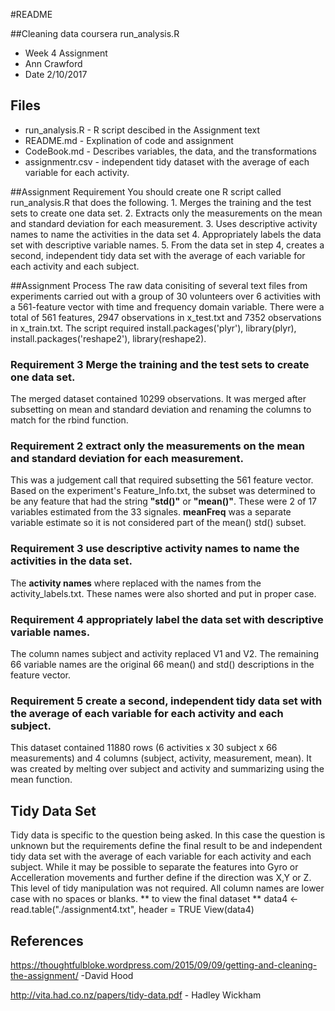#README

 ##Cleaning data coursera run_analysis.R 
 * Week 4 Assignment
 * Ann Crawford
 * Date 2/10/2017
## Files
* run_analysis.R  	- R script descibed in the Assignment text
* README.md			- Explination of code and assignment
* CodeBook.md 		- Describes variables, the data, and the transformations
* assignmentr.csv	- independent tidy dataset with the average of each variable for each activity. 

##Assignment Requirement
	You should create one R script called run_analysis.R that does the following.
	1. Merges the training and the test sets to create one data set.
	2. Extracts only the measurements on the mean and standard deviation for each measurement.
	3. Uses descriptive activity names to name the activities in the data set
	4. Appropriately labels the data set with descriptive variable names.
	5. From the data set in step 4, creates a second, independent tidy data set with 
	the average of each variable for each activity and each subject.
	

##Assignment Process
The raw data conisiting of several text files from experiments carried out with a group of 30 volunteers
over 6 activities with a 561-feature vector with time and frequency domain variable. 
There were a total of 561 features, 2947 observations in x_test.txt and 7352 observations in x_train.txt.
The script required install.packages('plyr'), library(plyr), install.packages('reshape2'), library(reshape2).

### Requirement 3 Merge the training and the test sets to create one data set.
The merged dataset contained 10299 observations. It was merged after subsetting on mean and standard deviation
and renaming the columns to match for the rbind function.  
 
### Requirement 2 extract only the measurements on the mean and standard deviation for each measurement.
This was a judgement call that required subsetting the 561 feature vector.  Based on the experiment's Feature_Info.txt,
the subset was determined to be any feature that had the string **"std()"** or **"mean()"**.   These were 2 of 17 variables
estimated from the 33 signales.  **meanFreq** was a separate variable estimate so it is not considered part of 
the mean() std() subset.

### Requirement 3 use descriptive activity names to name the activities in the data set.
The **activity names** where replaced with the names from the activity_labels.txt. These names were also shorted and put in 
proper case. 

### Requirement 4 appropriately label the data set with descriptive variable names.
The column names subject and activity replaced V1 and V2.  The remaining 66 variable names are the original 66 mean() and std()
descriptions in the feature vector.  

### Requirement 5 create a second, independent tidy data set with the average of each variable for each activity and each subject. 
This dataset contained 11880 rows  (6 activities x 30 subject x 66 measurements) and 4 columns (subject, activity, measurement, mean).
It was created by melting over subject and activity and summarizing using the mean function. 

## Tidy Data Set
Tidy data is specific to the question being asked. In this case the question is
unknown but the requirements define the final result to be and independent tidy data set 
with the average of each variable for each activity and each subject.  While it may be possible to separate the 
features into Gyro or Accelleration movements and further define if the direction was X,Y or Z.  This level of
tidy manipulation was not required. All column names are lower case with no spaces or blanks.
** to view the final dataset **
data4 <- read.table("./assignment4.txt", header = TRUE
View(data4)


	
	
## References
https://thoughtfulbloke.wordpress.com/2015/09/09/getting-and-cleaning-the-assignment/ -David Hood

http://vita.had.co.nz/papers/tidy-data.pdf   - Hadley Wickham
